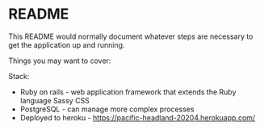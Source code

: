 # README

This README would normally document whatever steps are necessary to get the
application up and running.

Things you may want to cover:

Stack:
* Ruby on rails - web application framework that extends the Ruby language
Sassy CSS
* PostgreSQL - can manage more complex processes
* Deployed to heroku - https://pacific-headland-20204.herokuapp.com/